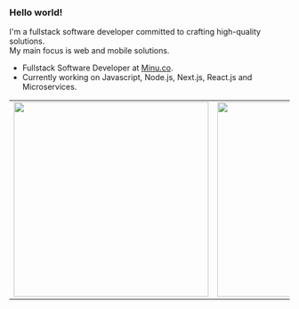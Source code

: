 
### Hello world!

I'm a fullstack software developer committed to crafting high-quality solutions.<br />
My main focus is web and mobile solutions.

- Fullstack Software Developer at [Minu.co](https://www.minu.co/).
- Currently working on Javascript, Node.js, Next.js, React.js and Microservices.

<center>
<table>
  <tr>
      <td><img width="350em" align="center" src="https://github-readme-stats.vercel.app/api/top-langs/?username=adoniasvitorio&hide=html,css,blade,scss&layout=compact" /></td>
      <td><img width="350em" align="center" src="https://github-readme-stats.vercel.app/api?username=adoniasvitorio&show_icons=true" /></td>
  </tr>   
</table>
</center>
